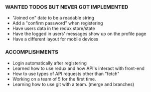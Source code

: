 ### WANTED TODOS BUT NEVER GOT IMPLEMENTED
- "Joined on" date to be a readable string
- Add a "confirm password" when registering
- Have users data in the redux store/state
- Have the logged in users' messages show up on the profile page
- Have a different layout for mobile devices



### ACCOMPLISHMENTS 
- Login automatically after registering
- Learned how to use redux and how API's interact with front-end
- How to use types of API requests other than "fetch"
- Working on a team of 5 for the first time.
- Learning how to use git with a team. (merge and branches)


